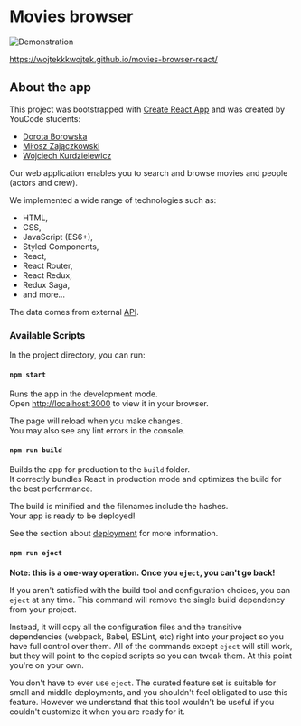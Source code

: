 # Movies browser

![Demonstration](/DemoGif.gif)

https://wojtekkkwojtek.github.io/movies-browser-react/

## About the app

This project was bootstrapped with [Create React App](https://github.com/facebook/create-react-app) and was created by YouCode students:

-   [Dorota Borowska](https://github.com/IT2021db)
-   [Miłosz Zajączkowski](https://github.com/miloszzaj)
-   [Wojciech Kurdzielewicz](https://github.com/wojtekkkwojtek)

Our web application enables you to search and browse movies and people (actors and crew).

We implemented a wide range of technologies such as:

-   HTML,
-   CSS,
-   JavaScript (ES6+),
-   Styled Components,
-   React,
-   React Router,
-   React Redux,
-   Redux Saga,
-   and more...

The data comes from external [API](https://www.themoviedb.org/).

### Available Scripts

In the project directory, you can run:

#### `npm start`

Runs the app in the development mode.\
Open [http://localhost:3000](http://localhost:3000) to view it in your browser.

The page will reload when you make changes.\
You may also see any lint errors in the console.

#### `npm run build`

Builds the app for production to the `build` folder.\
It correctly bundles React in production mode and optimizes the build for the best performance.

The build is minified and the filenames include the hashes.\
Your app is ready to be deployed!

See the section about [deployment](https://facebook.github.io/create-react-app/docs/deployment) for more information.

#### `npm run eject`

**Note: this is a one-way operation. Once you `eject`, you can't go back!**

If you aren't satisfied with the build tool and configuration choices, you can `eject` at any time. This command will remove the single build dependency from your project.

Instead, it will copy all the configuration files and the transitive dependencies (webpack, Babel, ESLint, etc) right into your project so you have full control over them. All of the commands except `eject` will still work, but they will point to the copied scripts so you can tweak them. At this point you're on your own.

You don't have to ever use `eject`. The curated feature set is suitable for small and middle deployments, and you shouldn't feel obligated to use this feature. However we understand that this tool wouldn't be useful if you couldn't customize it when you are ready for it.

